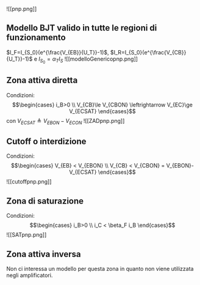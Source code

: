 ![[pnp.png]]
## Modello BJT valido in tutte le regioni di funzionamento
$I_F=I_{S_0}(e^{\frac{V_{EB}}{U_T}}-1)$, $I_R=I_{S_0}(e^{\frac{V_{CB}}{U_T}}-1)$ e $I_{S_0}=\alpha_T I_S$
![[modelloGenericopnp.png]]
## Zona attiva diretta
Condizioni:
$$\begin{cases} i_B>0 \\
V_{CB}\le V_{CBON} \leftrightarrow V_{EC}\ge V_{ECSAT}
\end{cases}$$
con $V_{ECSAT}\triangleq V_{EBON}-V_{ECON}$
![[ZADpnp.png]]
## Cutoff o interdizione
Condizioni:
$$\begin{cases} V_{EB} < V_{EBON} \\
V_{CB} < V_{CBON} = V_{EBON}-V_{ECSAT}
\end{cases}$$
![[cutoffpnp.png]]
## Zona di saturazione
Condizioni: 
$$\begin{cases} i_B>0 \\
i_C < \beta_F i_B 
\end{cases}$$
![[SATpnp.png]]
## Zona attiva inversa 
Non ci interessa un modello per questa zona in quanto non viene utilizzata negli amplificatori.